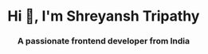 <h1 align="center">Hi 👋, I'm Shreyansh Tripathy</h1>
<h3 align="center">A passionate frontend developer from India</h3>

